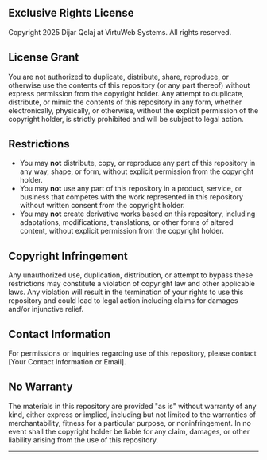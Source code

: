 ## Exclusive Rights License

Copyright 2025 Dijar Qelaj at VirtuWeb Systems. All rights reserved.

## License Grant

You are not authorized to duplicate, distribute, share, reproduce, or otherwise use the contents of this repository (or any part thereof) without express permission from the copyright holder. Any attempt to duplicate, distribute, or mimic the contents of this repository in any form, whether electronically, physically, or otherwise, without the explicit permission of the copyright holder, is strictly prohibited and will be subject to legal action.

## Restrictions

- You may **not** distribute, copy, or reproduce any part of this repository in any way, shape, or form, without explicit permission from the copyright holder.
- You may **not** use any part of this repository in a product, service, or business that competes with the work represented in this repository without written consent from the copyright holder.
- You may **not** create derivative works based on this repository, including adaptations, modifications, translations, or other forms of altered content, without explicit permission from the copyright holder.

## Copyright Infringement

Any unauthorized use, duplication, distribution, or attempt to bypass these restrictions may constitute a violation of copyright law and other applicable laws. Any violation will result in the termination of your rights to use this repository and could lead to legal action including claims for damages and/or injunctive relief.

## Contact Information

For permissions or inquiries regarding use of this repository, please contact [Your Contact Information or Email].

## No Warranty

The materials in this repository are provided "as is" without warranty of any kind, either express or implied, including but not limited to the warranties of merchantability, fitness for a particular purpose, or noninfringement. In no event shall the copyright holder be liable for any claim, damages, or other liability arising from the use of this repository.

---


